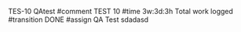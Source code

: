 TES-10 QAtest
#comment TEST 10
#time 3w:3d:3h Total work logged
#transition DONE
#assign QA Test
sdadasd
